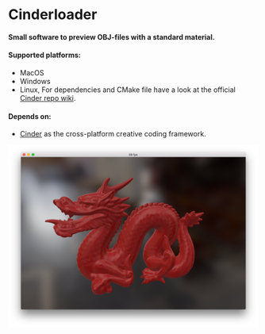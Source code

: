 # Cinderloader

#### Small software to preview OBJ-files with a standard material. 

#### Supported platforms:
* MacOS
* Windows 
* Linux, For dependencies and CMake file have a look at the official [Cinder repo wiki](https://github.com/cinder/Cinder/wiki/Cinder-for-Linux).

#### Depends on:
* [Cinder](https://github.com/cinder/Cinder) as the cross-platform creative coding framework.

![image](Cinderella/image.png "Example")
